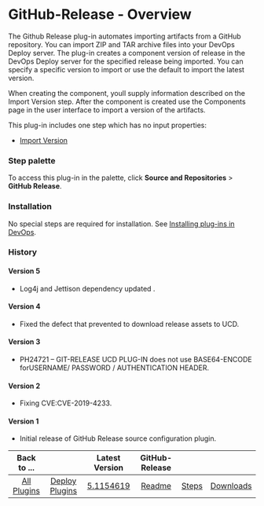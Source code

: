 
# GitHub-Release - Overview

The Github Release plug-in automates importing artifacts from a GitHub repository. You can import ZIP and TAR archive files into your DevOps Deploy server. The plug-in creates a component version of release in the DevOps Deploy server for the specified release being imported. You can specify a specific version to import or use the default to import the latest version.

When creating the component, youll supply information described on the Import Version step. After the component is created use the Components page in the user interface to import a version of the artifacts.

This plug-in includes one step which has no input properties:

* [Import Version](Steps/#import_version)


### Step palette

To access this plug-in in the palette, click **Source and Repositories** > **GitHub Release**.


### Installation

No special steps are required for installation. See [Installing plug-ins in DevOps](https://community.ibm.com/community/user/wasdevops/blogs/laurel-dickson-bull1/2022/06/13/install-plugins "Installing plug-ins in DevOps").

### History

#### Version 5

* Log4j and Jettison dependency updated .

#### Version 4

* Fixed the defect that prevented to download release assets to UCD.

#### Version 3

* PH24721 – GIT-RELEASE UCD PLUG-IN does not use BASE64-ENCODE forUSERNAME/ PASSWORD / AUTHENTICATION HEADER.

#### Version 2

* Fixing CVE:CVE-2019-4233.

#### Version 1

* Initial release of GitHub Release source configuration plugin.

|Back to ...||Latest Version|GitHub-Release |||
| :---: | :---: | :---: | :---: | :---: | :---: |
|[All Plugins](../../index.md)|[Deploy Plugins](../README.md)|[5.1154619](https://raw.githubusercontent.com/UrbanCode/IBM-UCD-PLUGINS/main/files/sourceconfig-github-release/ucd-GitHubReleaseSourceConfig-5.1154619.zip)|[Readme](README.md)|[Steps](steps.md)|[Downloads](downloads.md)|

